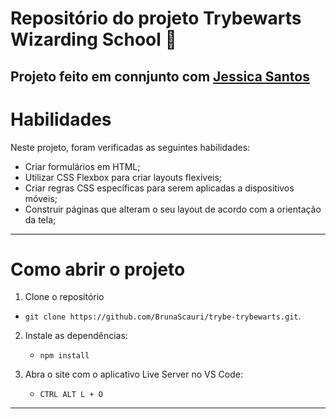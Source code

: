 # Repositório do projeto Trybewarts Wizarding School :mage:

## Projeto feito em connjunto com [Jessica Santos](https://github.com/jessica-sant)

# Habilidades

Neste projeto, foram verificadas as seguintes habilidades:

* Criar formulários em HTML;
* Utilizar CSS Flexbox para criar layouts flexíveis;
* Criar regras CSS específicas para serem aplicadas a dispositivos móveis;
* Construir páginas que alteram o seu layout de acordo com a orientação da tela;

---
# Como abrir o projeto

1. Clone o repositório
  * `git clone https://github.com/BrunaScauri/trybe-trybewarts.git`.

2. Instale as dependências:
    * `npm install`

3. Abra o site com o aplicativo Live Server no VS Code:
    * `CTRL ALT L + O`

---

